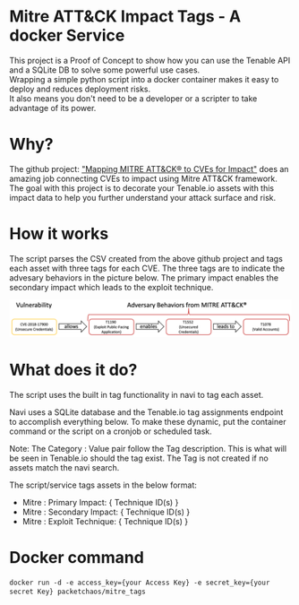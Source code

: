 # Mitre ATT&CK Impact Tags - A docker Service

This project is a Proof of Concept to show how you can use the Tenable API and a SQLite DB to solve some powerful use cases.  
Wrapping a simple python script into a docker container makes it easy to deploy and reduces deployment risks.  
It also means you don't need to be a developer or a scripter to take advantage of its power.

# Why?

The github project: ["Mapping MITRE ATT&CK® to CVEs for Impact"](https://github.com/center-for-threat-informed-defense/attack_to_cve) does an amazing job connecting CVEs to impact using Mitre ATT&CK framework.
The goal with this project is to decorate your Tenable.io assets with this impact data to help you further understand your attack surface and risk.

# How it works

The script parses the CSV created from the above github project and tags each asset with three tags for each CVE.  The three tags are to indicate the advesary behaviors in the picture below.
The primary impact enables the secondary impact which leads to the exploit technique.


![image](../image.png)

# What does it do?

The script uses the built in tag functionality in navi to tag each asset.

Navi uses a SQLite database and the Tenable.io tag assignments endpoint to accomplish everything below.  To make these dynamic, put the container command or the script on a cronjob or scheduled task.

Note: The Category : Value pair follow the Tag description.  This is what will be seen in Tenable.io should the tag exist.  The Tag is not created if no assets match the navi search.

The script/service tags assets in the below format:

* Mitre : Primary Impact: { Technique ID(s) }
* Mitre : Secondary Impact: { Technique ID(s) }
* Mitre : Exploit Technique: { Technique ID(s) }

# Docker command
    docker run -d -e access_key={your Access Key} -e secret_key={your secret Key} packetchaos/mitre_tags

